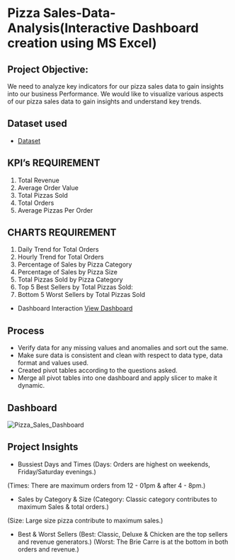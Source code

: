  # Pizza Sales-Data-Analysis(Interactive Dashboard creation using MS Excel)
## Project Objective:
We need to analyze key indicators for our pizza sales data to gain insights into our business
Performance.
We would like to visualize various aspects of our pizza sales data to gain insights and
understand key trends.
## Dataset used
- <a href= "https://github.com/Deepak91490/Data-Analysis-Dashboard/blob/main/EXCEL%20Pizza%20DB%20Dahsboard.xlsx">Dataset</a>

## KPI’s REQUIREMENT
1.	Total Revenue
2.	Average Order Value
3.	Total Pizzas Sold
4.	Total Orders
5.	Average Pizzas Per Order

## CHARTS REQUIREMENT
1.	Daily Trend for Total Orders
2.	Hourly Trend for Total Orders
3.	Percentage of Sales by Pizza Category
4.	Percentage of Sales by Pizza Size
5.	Total Pizzas Sold by Pizza Category
6.	Top 5 Best Sellers by Total Pizzas Sold:
7.	Bottom 5 Worst Sellers by Total Pizzas Sold

- Dashboard Interaction <a href= "https://github.com/Deepak91490/Data-Analysis-Dashboard/blob/main/Pizza_Sales_Dashboard.png">View Dashboard</a>

## Process
- Verify data for any missing values and anomalies and sort out the same.
- Make sure data is consistent and clean with respect to data type, data format and values used.
- Created pivot tables according to the questions asked.
- Merge all pivot tables into one dashboard and apply slicer to make it dynamic.

## Dashboard
![Pizza_Sales_Dashboard](https://github.com/user-attachments/assets/053c4a80-1a5c-4867-8ae9-d714a55ee710)

## Project Insights
-	Bussiest Days and Times
(Days: Orders are highest on weekends, Friday/Saturday evenings.)

(Times: There are maximum orders from 12 - 01pm & after 4 - 8pm.)

-	Sales by Category & Size
(Category: Classic category contributes to maximum Sales & total orders.)

(Size: Large size pizza contribute to maximum sales.)
-	Best & Worst Sellers
(Best: Classic, Deluxe & Chicken are the top sellers and revenue generators.)
(Worst: The Brie Carre is at the bottom in both orders and revenue.)


